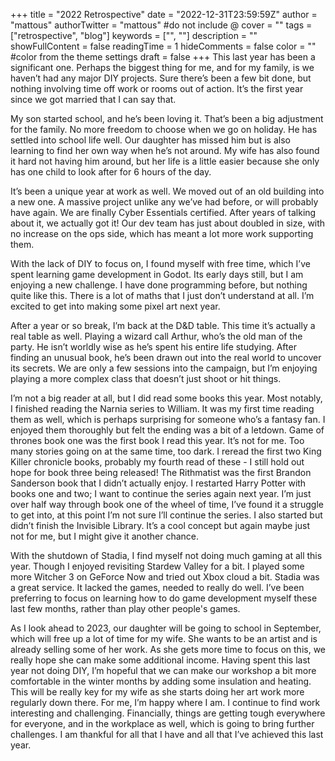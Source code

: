+++
title = "2022 Retrospective"
date = "2022-12-31T23:59:59Z"
author = "mattous"
authorTwitter = "mattous" #do not include @
cover = ""
tags = ["retrospective", "blog"]
keywords = ["", ""]
description = ""
showFullContent = false
readingTime = 1
hideComments = false
color = "" #color from the theme settings
draft = false
+++
This last year has been a significant one. Perhaps the biggest thing for me, and for my family, is we haven’t had any major DIY projects. Sure there’s been a few bit done, but nothing involving time off work or rooms out of action. It’s the first year since we got married that I can say that.

My son started school, and he’s been loving it. That’s been a big adjustment for the family. No more freedom to choose when we go on holiday. He has settled into school life well. Our daughter has missed him but is also learning to find her own way when he’s not around. My wife has also found it hard not having him around, but her life is a little easier because she only has one child to look after for 6 hours of the day.

It’s been a unique year at work as well. We moved out of an old building into a new one. A massive project unlike any we’ve had before, or will probably have again. We are finally Cyber Essentials certified. After years of talking about it, we actually got it! Our dev team has just about doubled in size, with no increase on the ops side, which has meant a lot more work supporting them.

With the lack of DIY to focus on, I found myself with free time, which I’ve spent learning game development in Godot. Its early days still, but I am enjoying a new challenge. I have done programming before, but nothing quite like this. There is a lot of maths that I just don’t understand at all. I’m excited to get into making some pixel art next year.

After a year or so break, I’m back at the D&D table. This time it’s actually a real table as well. Playing a wizard call Arthur, who’s the old man of the party. He isn’t worldly wise as he’s spent his entire life studying. After finding an unusual book, he’s been drawn out into the real world to uncover its secrets. We are only a few sessions into the campaign, but I’m enjoying playing a more complex class that doesn’t just shoot or hit things.

I’m not a big reader at all, but I did read some books this year. Most notably, I finished reading the Narnia series to William. It was my first time reading them as well, which is perhaps surprising for someone who’s a fantasy fan. I enjoyed them thoroughly but felt the ending was a bit of a letdown. Game of thrones book one was the first book I read this year. It’s not for me. Too many stories going on at the same time, too dark. I reread the first two King Killer chronicle books, probably my fourth read of these - I still hold out hope for book three being released! The Rithmatist was the first Brandon Sanderson book that I didn’t actually enjoy. I restarted Harry Potter with books one and two; I want to continue the series again next year. I’m just over half way through book one of the wheel of time, I’ve found it a struggle to get into, at this point I’m not sure I’ll continue the series. I also started but didn’t finish the Invisible Library. It’s a cool concept but again maybe just not for me, but I might give it another chance.

With the shutdown of Stadia, I find myself not doing much gaming at all this year. Though I enjoyed revisiting Stardew Valley for a bit. I played some more Witcher 3 on GeForce Now and tried out Xbox cloud a bit. Stadia was a great service. It lacked the games, needed to really do well. I’ve been preferring to focus on learning how to do game development myself these last few months, rather than play other people's games.

As I look ahead to 2023, our daughter will be going to school in September, which will free up a lot of time for my wife. She wants to be an artist and is already selling some of her work. As she gets more time to focus on this, we really hope she can make some additional income. Having spent this last year not doing DIY, I’m hopeful that we can make our workshop a bit more comfortable in the winter months by adding some insulation and heating. This will be really key for my wife as she starts doing her art work more regularly down there. For me, I’m happy where I am. I continue to find work interesting and challenging. Financially, things are getting tough everywhere for everyone, and in the workplace as well, which is going to bring further challenges. I am thankful for all that I have and all that I’ve achieved this last year.